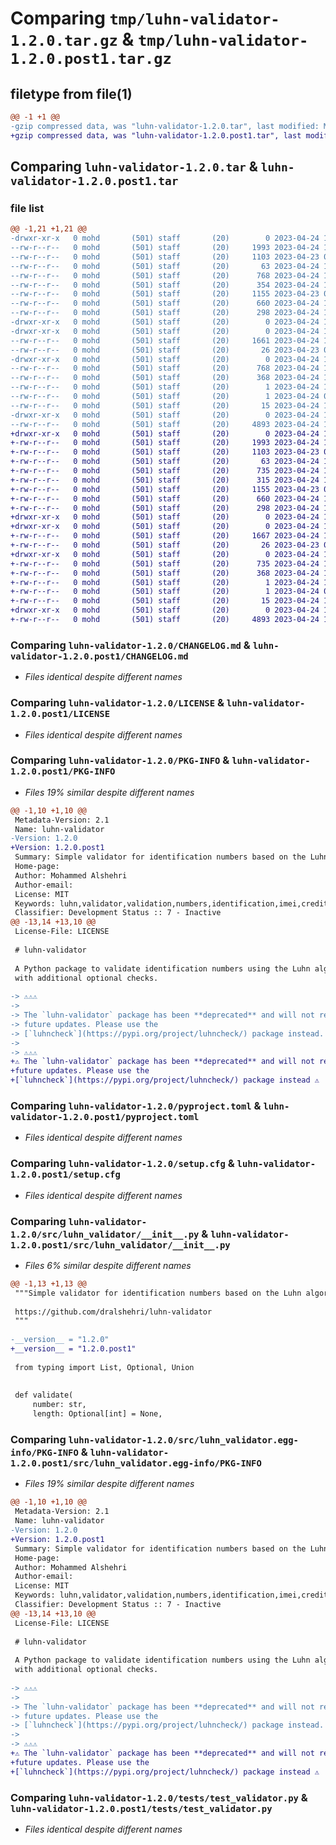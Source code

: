 # Comparing `tmp/luhn-validator-1.2.0.tar.gz` & `tmp/luhn-validator-1.2.0.post1.tar.gz`

## filetype from file(1)

```diff
@@ -1 +1 @@
-gzip compressed data, was "luhn-validator-1.2.0.tar", last modified: Mon Apr 24 16:51:44 2023, max compression
+gzip compressed data, was "luhn-validator-1.2.0.post1.tar", last modified: Mon Apr 24 18:04:53 2023, max compression
```

## Comparing `luhn-validator-1.2.0.tar` & `luhn-validator-1.2.0.post1.tar`

### file list

```diff
@@ -1,21 +1,21 @@
-drwxr-xr-x   0 mohd       (501) staff       (20)        0 2023-04-24 16:51:44.330870 luhn-validator-1.2.0/
--rw-r--r--   0 mohd       (501) staff       (20)     1993 2023-04-24 16:47:20.000000 luhn-validator-1.2.0/CHANGELOG.md
--rw-r--r--   0 mohd       (501) staff       (20)     1103 2023-04-23 00:13:23.000000 luhn-validator-1.2.0/LICENSE
--rw-r--r--   0 mohd       (501) staff       (20)       63 2023-04-24 16:47:20.000000 luhn-validator-1.2.0/MANIFEST.in
--rw-r--r--   0 mohd       (501) staff       (20)      768 2023-04-24 16:51:44.330914 luhn-validator-1.2.0/PKG-INFO
--rw-r--r--   0 mohd       (501) staff       (20)      354 2023-04-24 16:47:21.000000 luhn-validator-1.2.0/README.md
--rw-r--r--   0 mohd       (501) staff       (20)     1155 2023-04-23 00:13:23.000000 luhn-validator-1.2.0/pyproject.toml
--rw-r--r--   0 mohd       (501) staff       (20)      660 2023-04-24 16:51:44.331142 luhn-validator-1.2.0/setup.cfg
--rw-r--r--   0 mohd       (501) staff       (20)      298 2023-04-24 16:47:20.000000 luhn-validator-1.2.0/setup.py
-drwxr-xr-x   0 mohd       (501) staff       (20)        0 2023-04-24 16:51:44.328688 luhn-validator-1.2.0/src/
-drwxr-xr-x   0 mohd       (501) staff       (20)        0 2023-04-24 16:51:44.329902 luhn-validator-1.2.0/src/luhn_validator/
--rw-r--r--   0 mohd       (501) staff       (20)     1661 2023-04-24 16:47:20.000000 luhn-validator-1.2.0/src/luhn_validator/__init__.py
--rw-r--r--   0 mohd       (501) staff       (20)       26 2023-04-23 00:13:23.000000 luhn-validator-1.2.0/src/luhn_validator/py.typed
-drwxr-xr-x   0 mohd       (501) staff       (20)        0 2023-04-24 16:51:44.330666 luhn-validator-1.2.0/src/luhn_validator.egg-info/
--rw-r--r--   0 mohd       (501) staff       (20)      768 2023-04-24 16:51:44.000000 luhn-validator-1.2.0/src/luhn_validator.egg-info/PKG-INFO
--rw-r--r--   0 mohd       (501) staff       (20)      368 2023-04-24 16:51:44.000000 luhn-validator-1.2.0/src/luhn_validator.egg-info/SOURCES.txt
--rw-r--r--   0 mohd       (501) staff       (20)        1 2023-04-24 16:51:44.000000 luhn-validator-1.2.0/src/luhn_validator.egg-info/dependency_links.txt
--rw-r--r--   0 mohd       (501) staff       (20)        1 2023-04-24 03:59:30.000000 luhn-validator-1.2.0/src/luhn_validator.egg-info/not-zip-safe
--rw-r--r--   0 mohd       (501) staff       (20)       15 2023-04-24 16:51:44.000000 luhn-validator-1.2.0/src/luhn_validator.egg-info/top_level.txt
-drwxr-xr-x   0 mohd       (501) staff       (20)        0 2023-04-24 16:51:44.330777 luhn-validator-1.2.0/tests/
--rw-r--r--   0 mohd       (501) staff       (20)     4893 2023-04-24 16:47:20.000000 luhn-validator-1.2.0/tests/test_validator.py
+drwxr-xr-x   0 mohd       (501) staff       (20)        0 2023-04-24 18:04:53.345673 luhn-validator-1.2.0.post1/
+-rw-r--r--   0 mohd       (501) staff       (20)     1993 2023-04-24 16:47:20.000000 luhn-validator-1.2.0.post1/CHANGELOG.md
+-rw-r--r--   0 mohd       (501) staff       (20)     1103 2023-04-23 00:13:23.000000 luhn-validator-1.2.0.post1/LICENSE
+-rw-r--r--   0 mohd       (501) staff       (20)       63 2023-04-24 16:47:20.000000 luhn-validator-1.2.0.post1/MANIFEST.in
+-rw-r--r--   0 mohd       (501) staff       (20)      735 2023-04-24 18:04:53.345745 luhn-validator-1.2.0.post1/PKG-INFO
+-rw-r--r--   0 mohd       (501) staff       (20)      315 2023-04-24 18:03:03.000000 luhn-validator-1.2.0.post1/README.md
+-rw-r--r--   0 mohd       (501) staff       (20)     1155 2023-04-23 00:13:23.000000 luhn-validator-1.2.0.post1/pyproject.toml
+-rw-r--r--   0 mohd       (501) staff       (20)      660 2023-04-24 18:04:53.346017 luhn-validator-1.2.0.post1/setup.cfg
+-rw-r--r--   0 mohd       (501) staff       (20)      298 2023-04-24 16:47:20.000000 luhn-validator-1.2.0.post1/setup.py
+drwxr-xr-x   0 mohd       (501) staff       (20)        0 2023-04-24 18:04:53.342082 luhn-validator-1.2.0.post1/src/
+drwxr-xr-x   0 mohd       (501) staff       (20)        0 2023-04-24 18:04:53.343424 luhn-validator-1.2.0.post1/src/luhn_validator/
+-rw-r--r--   0 mohd       (501) staff       (20)     1667 2023-04-24 18:04:11.000000 luhn-validator-1.2.0.post1/src/luhn_validator/__init__.py
+-rw-r--r--   0 mohd       (501) staff       (20)       26 2023-04-23 00:13:23.000000 luhn-validator-1.2.0.post1/src/luhn_validator/py.typed
+drwxr-xr-x   0 mohd       (501) staff       (20)        0 2023-04-24 18:04:53.344312 luhn-validator-1.2.0.post1/src/luhn_validator.egg-info/
+-rw-r--r--   0 mohd       (501) staff       (20)      735 2023-04-24 18:04:53.000000 luhn-validator-1.2.0.post1/src/luhn_validator.egg-info/PKG-INFO
+-rw-r--r--   0 mohd       (501) staff       (20)      368 2023-04-24 18:04:53.000000 luhn-validator-1.2.0.post1/src/luhn_validator.egg-info/SOURCES.txt
+-rw-r--r--   0 mohd       (501) staff       (20)        1 2023-04-24 18:04:53.000000 luhn-validator-1.2.0.post1/src/luhn_validator.egg-info/dependency_links.txt
+-rw-r--r--   0 mohd       (501) staff       (20)        1 2023-04-24 03:59:30.000000 luhn-validator-1.2.0.post1/src/luhn_validator.egg-info/not-zip-safe
+-rw-r--r--   0 mohd       (501) staff       (20)       15 2023-04-24 18:04:53.000000 luhn-validator-1.2.0.post1/src/luhn_validator.egg-info/top_level.txt
+drwxr-xr-x   0 mohd       (501) staff       (20)        0 2023-04-24 18:04:53.345501 luhn-validator-1.2.0.post1/tests/
+-rw-r--r--   0 mohd       (501) staff       (20)     4893 2023-04-24 16:47:20.000000 luhn-validator-1.2.0.post1/tests/test_validator.py
```

### Comparing `luhn-validator-1.2.0/CHANGELOG.md` & `luhn-validator-1.2.0.post1/CHANGELOG.md`

 * *Files identical despite different names*

### Comparing `luhn-validator-1.2.0/LICENSE` & `luhn-validator-1.2.0.post1/LICENSE`

 * *Files identical despite different names*

### Comparing `luhn-validator-1.2.0/PKG-INFO` & `luhn-validator-1.2.0.post1/PKG-INFO`

 * *Files 19% similar despite different names*

```diff
@@ -1,10 +1,10 @@
 Metadata-Version: 2.1
 Name: luhn-validator
-Version: 1.2.0
+Version: 1.2.0.post1
 Summary: Simple validator for identification numbers based on the Luhn algorithm
 Home-page: 
 Author: Mohammed Alshehri
 Author-email: 
 License: MIT
 Keywords: luhn,validator,validation,numbers,identification,imei,credit-card
 Classifier: Development Status :: 7 - Inactive
@@ -13,14 +13,10 @@
 License-File: LICENSE
 
 # luhn-validator
 
 A Python package to validate identification numbers using the Luhn algorithm
 with additional optional checks.
 
-> ⚠️⚠️⚠️
->
-> The `luhn-validator` package has been **deprecated** and will not receive
-> future updates. Please use the
-> [`luhncheck`](https://pypi.org/project/luhncheck/) package instead.
->
-> ⚠️⚠️⚠️
+⚠️ The `luhn-validator` package has been **deprecated** and will not receive
+future updates. Please use the
+[`luhncheck`](https://pypi.org/project/luhncheck/) package instead ⚠️
```

### Comparing `luhn-validator-1.2.0/pyproject.toml` & `luhn-validator-1.2.0.post1/pyproject.toml`

 * *Files identical despite different names*

### Comparing `luhn-validator-1.2.0/setup.cfg` & `luhn-validator-1.2.0.post1/setup.cfg`

 * *Files identical despite different names*

### Comparing `luhn-validator-1.2.0/src/luhn_validator/__init__.py` & `luhn-validator-1.2.0.post1/src/luhn_validator/__init__.py`

 * *Files 6% similar despite different names*

```diff
@@ -1,13 +1,13 @@
 """Simple validator for identification numbers based on the Luhn algorithm.
 
 https://github.com/dralshehri/luhn-validator
 """
 
-__version__ = "1.2.0"
+__version__ = "1.2.0.post1"
 
 from typing import List, Optional, Union
 
 
 def validate(
     number: str,
     length: Optional[int] = None,
```

### Comparing `luhn-validator-1.2.0/src/luhn_validator.egg-info/PKG-INFO` & `luhn-validator-1.2.0.post1/src/luhn_validator.egg-info/PKG-INFO`

 * *Files 19% similar despite different names*

```diff
@@ -1,10 +1,10 @@
 Metadata-Version: 2.1
 Name: luhn-validator
-Version: 1.2.0
+Version: 1.2.0.post1
 Summary: Simple validator for identification numbers based on the Luhn algorithm
 Home-page: 
 Author: Mohammed Alshehri
 Author-email: 
 License: MIT
 Keywords: luhn,validator,validation,numbers,identification,imei,credit-card
 Classifier: Development Status :: 7 - Inactive
@@ -13,14 +13,10 @@
 License-File: LICENSE
 
 # luhn-validator
 
 A Python package to validate identification numbers using the Luhn algorithm
 with additional optional checks.
 
-> ⚠️⚠️⚠️
->
-> The `luhn-validator` package has been **deprecated** and will not receive
-> future updates. Please use the
-> [`luhncheck`](https://pypi.org/project/luhncheck/) package instead.
->
-> ⚠️⚠️⚠️
+⚠️ The `luhn-validator` package has been **deprecated** and will not receive
+future updates. Please use the
+[`luhncheck`](https://pypi.org/project/luhncheck/) package instead ⚠️
```

### Comparing `luhn-validator-1.2.0/tests/test_validator.py` & `luhn-validator-1.2.0.post1/tests/test_validator.py`

 * *Files identical despite different names*

